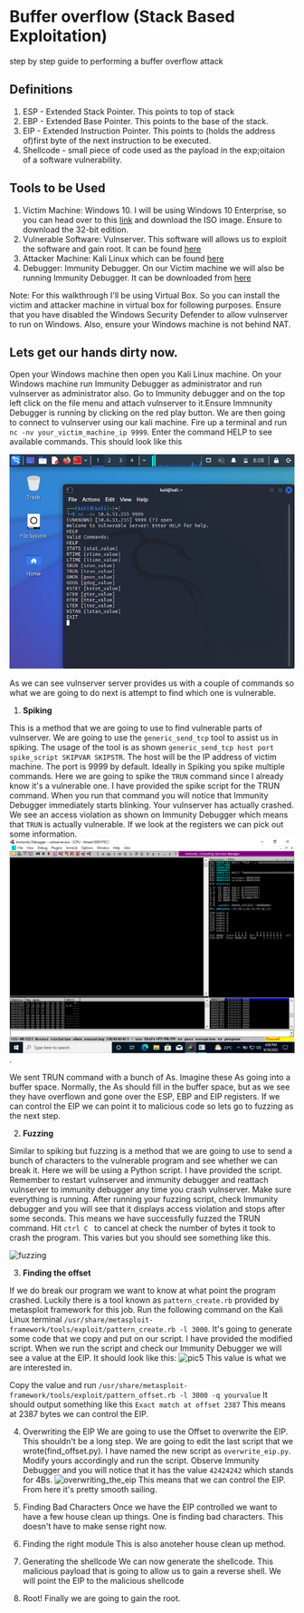 # Buffer overflow (Stack Based Exploitation)
step by step guide to performing a buffer overflow attack

## Definitions
1. ESP - Extended Stack Pointer. This points to top of stack
2. EBP - Extended Base Pointer. This points to the base of the stack.
3. EIP - Extended Instruction Pointer. This points to (holds the address of)first byte of the next instruction to be executed.
4. Shellcode - small piece of code used as the payload in the exp;oitaion of a software vulnerability.

## Tools to be Used
1. Victim Machine: Windows 10. I will be using Windows 10 Enterprise, so you can head over to this [link](https://www.microsoft.com/en-us/evalcenter/download-windows-10-enterprise) and download the ISO image. Ensure to download the 32-bit edition.
2. Vulnerable Software: Vulnserver. This software will allows us to exploit the software and gain root. It can be found [here](https://github.com/stephenbradshaw/vulnserver/blob/master/vulnserver.exe)
3. Attacker Machine: Kali Linux which can be found [here](https://www.kali.org/get-kali/?hmsr=joyk.com&utm_source=joyk.com&utm_medium=referral#kali-virtual-machines)
4. Debugger: Immunity Debugger. On our Victim machine we will also be running Immunity Debugger. It can be downloaded from [here](https://softfamous.com/postdownload-file/immunity-debugger/24148/9572/)
 
Note: For this walkthrough I'll be using Virtual Box. So you can install the victim and attacker machine in virtual box for following purposes. Ensure that you have disabled the Windows Security Defender to allow vulnserver to run on Windows. Also, ensure your Windows machine is not behind NAT.


## Lets get our hands dirty now.

Open your Windows machine then open you Kali Linux machine. On your Windows machine run Immunity Debugger as administrator and run vulnserver as administrator also. Go to Immunity debugger and on the top left click on the file menu and attach vulnserver to it.Ensure Immnunity Debugger is running by clicking on the red play button. We are then going to connect to vulnserver using our kali machine. Fire up a terminal and run ```nc -nv your_victim_machine_ip 9999```. Enter the command HELP to see available commands. This should look like this 


![connection](/Buffer-Overflow/screenshots/Screenshot_2022-09-18_08_08_54.png)

As we can see vulnserver server provides us with a couple of commands so what we are going to do next is attempt to find which one is vulnerable.

1. **Spiking**

This is a method that we are going to use to find vulnerable parts of vulnserver. We are going to use the ```generic_send_tcp``` tool to assist us in spiking.  The usage of the tool is as shown ```generic_send_tcp host port spike_script SKIPVAR SKIPSTR```. The host will be the IP address of victim machine. The port is 9999 by default. Ideally in Spiking you spike multiple commands. Here we are going to spike the ```TRUN``` command since I already know it's a vulnerable one. I have provided the spike script for the TRUN command. When you run that command you will notice that Immunity Debugger immediately starts blinking. Your vulnserver has actually crashed. We see an access violation as shown on Immunity Debugger which means that ```TRUN``` is actually vulnerable. If we look at the registers we can pick out some information. 
![registers after spiking](/Buffer-Overflow/screenshots/spike.png).

 We sent TRUN command with a bunch of As. Imagine these As going into a buffer space. Normally, the As should fill in the buffer space, but as we see they have overflown and gone over the ESP, EBP and EIP registers. If we can control the EIP we can point it to malicious code so lets go to fuzzing as the next step. 

2. **Fuzzing** 

Similar to spiking but fuzzing is a method that we are going to use to send a bunch of characters to the vulnerable program and see whether we can break it. Here we will be using a Python script. I have provided the script. Remember to restart vulnserver and immunity debugger and reattach vulnserver to immunity debugger any time you crash vulnserver. Make sure everything is running. After running your fuzzing script, check Immunity debugger and you will see that it displays access violation and stops after some seconds. This means we have successfully fuzzed the TRUN command.
Hit ```ctrl C ``` to cancel at check the number of bytes it took to crash the program. This varies but you should see something like this.

![fuzzing](/screenshots/Screenshot_2022-09-18_12-06-54.png)

3. **Finding the offset**




If we do break our program we want to know at what point the program crashed. Luckily there is a tool known as ```pattern_create.rb``` provided by metasploit framework for this job. Run the following command on the Kali Linux terminal ```/usr/share/metasploit-framework/tools/exploit/pattern_create.rb -l 3000```. It's going to generate some code that we copy and put on our script. I have provided the modified script. When we run the script and check our Immunity Debugger we will see a value at the EIP. It should look like this:
![pic5](/Buffer-Overflow/screenshots/Screenshot(5).png)
This value is what we are interested in.

Copy the value and run ```/usr/share/metasploit-framework/tools/exploit/pattern_offset.rb -l 3000 -q yourvalue```
It should output something like this
```Exact match at offset 2387```
This means at 2387 bytes we can control the EIP.


4. Overwriting the EIP
We are going to use the Offset to overwrite the EIP. This shouldn't be a long step. We are going to edit the last script that we wrote(find_offset.py). I have named the new script as ``overwrite_eip.py``. Modify yours accordingly and run the script. Observe Immunity Debugger and you will notice that it has the value ``42424242`` which stands for 4Bs.
![overwriting_the_eip](/Buffer_Overflow/screenshots/Screenshot%20(6).png)
 This means that we can control the EIP. From here it's pretty smooth sailing.

5. Finding Bad Characters 
Once we have the EIP controlled we want to have a few house clean up things. One is finding bad characters. This doesn't have to make sense right now.

6. Finding the right module
This is also anoteher house clean up method.

7. Generating the shellcode
We can now generate the shellcode. This malicious payload that is going to allow us to gain a reverse shell. We will point the EIP to the malicious shellcode
8. Root!
Finally we are going to gain the root.
